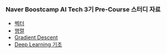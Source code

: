 ### Naver Boostcamp AI Tech 3기 Pre-Course 스터디 자료

* [벡터](url)
* [행렬](url)
* [Gradient Descent](url)
* [Deep Learning 기초](url)
